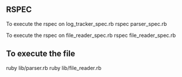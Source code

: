 RSPEC
------
To execute the rspec on log_tracker_spec.rb
rspec parser_spec.rb

To execute the rspec on file_reader_spec.rb
rspec file_reader_spec.rb

To execute the file
-------------------
ruby lib/parser.rb
ruby lib/file_reader.rb
